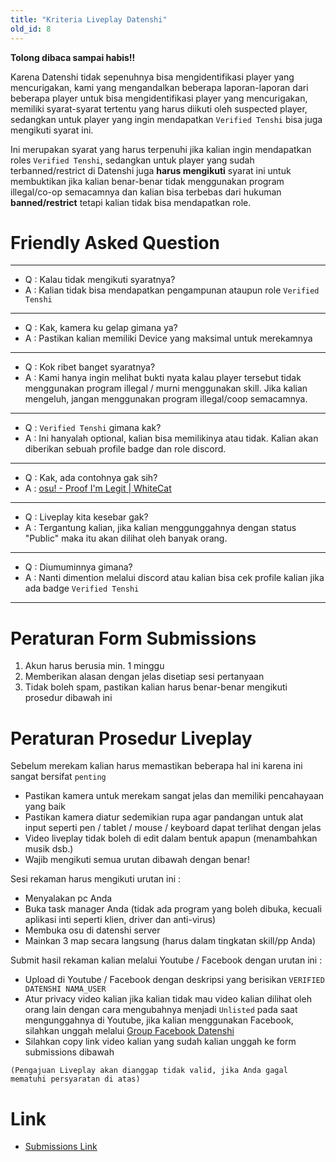 ```yaml
---
title: "Kriteria Liveplay Datenshi"
old_id: 8
---
```

**Tolong dibaca sampai habis!!**

Karena Datenshi tidak sepenuhnya bisa mengidentifikasi player yang mencurigakan, kami yang mengandalkan beberapa laporan-laporan dari beberapa player untuk bisa mengidentifikasi player yang mencurigakan, memiliki syarat-syarat tertentu yang harus diikuti oleh suspected player, sedangkan untuk player yang ingin mendapatkan `Verified Tenshi` bisa juga mengikuti syarat ini.

Ini merupakan syarat yang harus terpenuhi jika kalian ingin mendapatkan roles `Verified Tenshi`, sedangkan untuk player yang sudah terbanned/restrict di Datenshi juga **harus mengikuti** syarat ini untuk membuktikan jika kalian benar-benar tidak menggunakan program illegal/co-op semacamnya dan kalian bisa terbebas dari hukuman **banned/restrict** tetapi kalian tidak bisa mendapatkan role.

# Friendly Asked Question

-----------------------

- Q : Kalau tidak mengikuti syaratnya?
- A : Kalian tidak bisa mendapatkan pengampunan ataupun role `Verified Tenshi`

-----------------------

- Q : Kak, kamera ku gelap gimana ya?
- A : Pastikan kalian memiliki Device yang maksimal untuk merekamnya

-----------------------

- Q : Kok ribet banget syaratnya?
- A : Kami hanya ingin melihat bukti nyata kalau player tersebut tidak menggunakan program illegal / murni menggunakan skill. Jika kalian mengeluh, jangan menggunakan program illegal/coop semacamnya.

-----------------------

- Q : `Verified Tenshi` gimana kak?
- A : Ini hanyalah optional, kalian bisa memilikinya atau tidak. Kalian akan diberikan sebuah profile badge dan role discord.

-----------------------

- Q : Kak, ada contohnya gak sih?
- A : [osu! - Proof I'm Legit | WhiteCat](https://www.youtube.com/watch?v=qvK61jD-ELM)

-----------------------

- Q : Liveplay kita kesebar gak?
- A : Tergantung kalian, jika kalian menggunggahnya dengan status "Public" maka itu akan dilihat oleh banyak orang.

-----------------------

- Q : Diumuminnya gimana?
- A : Nanti dimention melalui discord atau kalian bisa cek profile kalian jika ada badge `Verified Tenshi`

-----------------------

# Peraturan Form Submissions

1. Akun harus berusia min. 1 minggu
2. Memberikan alasan dengan jelas disetiap sesi pertanyaan
3. Tidak boleh spam, pastikan kalian harus benar-benar mengikuti prosedur dibawah ini

# Peraturan Prosedur Liveplay

Sebelum merekam kalian harus memastikan beberapa hal ini karena ini sangat bersifat `penting` 

- Pastikan kamera untuk merekam sangat jelas dan memiliki pencahayaan yang baik
- Pastikan kamera diatur sedemikian rupa agar pandangan untuk alat input seperti pen / tablet / mouse / keyboard dapat terlihat dengan jelas
- Video  liveplay tidak boleh di edit dalam bentuk apapun (menambahkan musik dsb.)
- Wajib mengikuti semua urutan dibawah dengan benar! 

Sesi rekaman harus mengikuti urutan ini :

- Menyalakan pc Anda
- Buka task manager Anda (tidak ada program yang boleh dibuka, kecuali aplikasi inti seperti klien, driver dan anti-virus)
- Membuka osu di datenshi server
- Mainkan 3 map secara langsung (harus dalam tingkatan skill/pp Anda)

Submit hasil rekaman kalian melalui Youtube / Facebook dengan urutan ini :

- Upload di Youtube / Facebook dengan deskripsi yang berisikan `VERIFIED DATENSHI NAMA_USER`
- Atur privacy video kalian jika kalian tidak mau video kalian dilihat oleh orang lain dengan cara mengubahnya menjadi `Unlisted` pada saat mengunggahnya di Youtube, jika kalian menggunakan Facebook, silahkan unggah melalui [Group Facebook Datenshi](https://www.facebook.com/groups/osu.datenshi)
- Silahkan copy link video kalian yang sudah kalian unggah ke form submissions dibawah

`(Pengajuan Liveplay akan dianggap tidak valid, jika Anda gagal mematuhi persyaratan di atas)`

# Link

- [Submissions Link](https://forms.gle/rwV18azmt6hfGrCd9)
